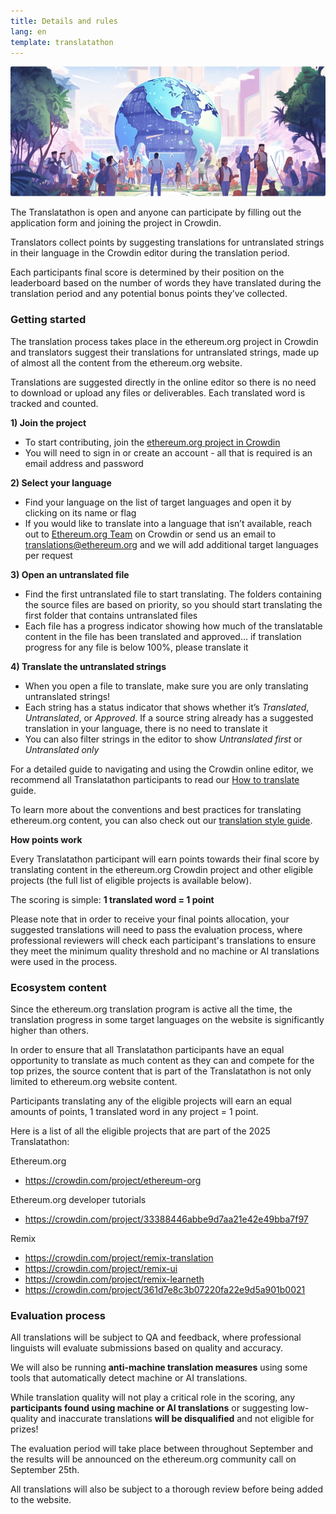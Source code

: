 ```yaml
---
title: Details and rules
lang: en
template: translatathon
---
```


![](./participate.png)

The Translatathon is open and anyone can participate by filling out the application form and joining the project in Crowdin.

Translators collect points by suggesting translations for untranslated strings in their language in the Crowdin editor during the translation period.

Each participants final score is determined by their position on the leaderboard based on the number of words they have translated during the translation period and any potential bonus points they’ve collected.

### Getting started

The translation process takes place in the ethereum.org project in Crowdin and translators suggest their translations for untranslated strings, made up of almost all the content from the ethereum.org website.

Translations are suggested directly in the online editor so there is no need to download or upload any files or deliverables. Each translated word is tracked and counted.

**1) Join the project**

- To start contributing, join the [ethereum.org project in Crowdin](https://crowdin.com/project/ethereum-org)
- You will need to sign in or create an account - all that is required is an email address and password

**2) Select your language**

- Find your language on the list of target languages and open it by clicking on its name or flag
- If you would like to translate into a language that isn’t available, reach out to [Ethereum.org Team](https://crowdin.com/profile/ethdotorg) on Crowdin or send us an email to translations@ethereum.org and we will add additional target languages per request

**3) Open an untranslated file**

- Find the first untranslated file to start translating. The folders containing the source files are based on priority, so you should start translating the first folder that contains untranslated files
- Each file has a progress indicator showing how much of the translatable content in the file has been translated and approved… if translation progress for any file is below 100%, please translate it

**4) Translate the untranslated strings**

- When you open a file to translate, make sure you are only translating untranslated strings!
- Each string has a status indicator that shows whether it’s _Translated_, _Untranslated_, or _Approved_. If a source string already has a suggested translation in your language, there is no need to translate it
- You can also filter strings in the editor to show _Untranslated first_ or _Untranslated only_

For a detailed guide to navigating and using the Crowdin online editor, we recommend all Translatathon participants to read our [How to translate](/contributing/translation-program/how-to-translate/) guide.

To learn more about the conventions and best practices for translating ethereum.org content, you can also check out our [translation style guide](/contributing/translation-program/translators-guide/).

**How points work**

Every Translatathon participant will earn points towards their final score by translating content in the ethereum.org Crowdin project and other eligible projects (the full list of eligible projects is available below).

The scoring is simple: **1 translated word = 1 point**

Please note that in order to receive your final points allocation, your suggested translations will need to pass the evaluation process, where professional reviewers will check each participant's translations to ensure they meet the minimum quality threshold and no machine or AI translations were used in the process.

### Ecosystem content

Since the ethereum.org translation program is active all the time, the translation progress in some target languages on the website is significantly higher than others.

In order to ensure that all Translatathon participants have an equal opportunity to translate as much content as they can and compete for the top prizes, the source content that is part of the Translatathon is not only limited to ethereum.org website content.

Participants translating any of the eligible projects will earn an equal amounts of points, 1 translated word in any project = 1 point.

Here is a list of all the eligible projects that are part of the 2025 Translatathon:

Ethereum.org
- https://crowdin.com/project/ethereum-org

Ethereum.org developer tutorials
- https://crowdin.com/project/33388446abbe9d7aa21e42e49bba7f97

Remix
- https://crowdin.com/project/remix-translation
- https://crowdin.com/project/remix-ui
- https://crowdin.com/project/remix-learneth
- https://crowdin.com/project/361d7e8c3b07220fa22e9d5a901b0021

### Evaluation process

All translations will be subject to QA and feedback, where professional linguists will evaluate submissions based on quality and accuracy.

We will also be running **anti-machine translation measures** using some tools that automatically detect machine or AI translations.

While translation quality will not play a critical role in the scoring, any **participants found using machine or AI translations** or suggesting low-quality and inaccurate translations **will be disqualified** and not eligible for prizes!

The evaluation period will take place between throughout September and the results will be announced on the ethereum.org community call on September 25th.

All translations will also be subject to a thorough review before being added to the website.

<ApplyNow />
